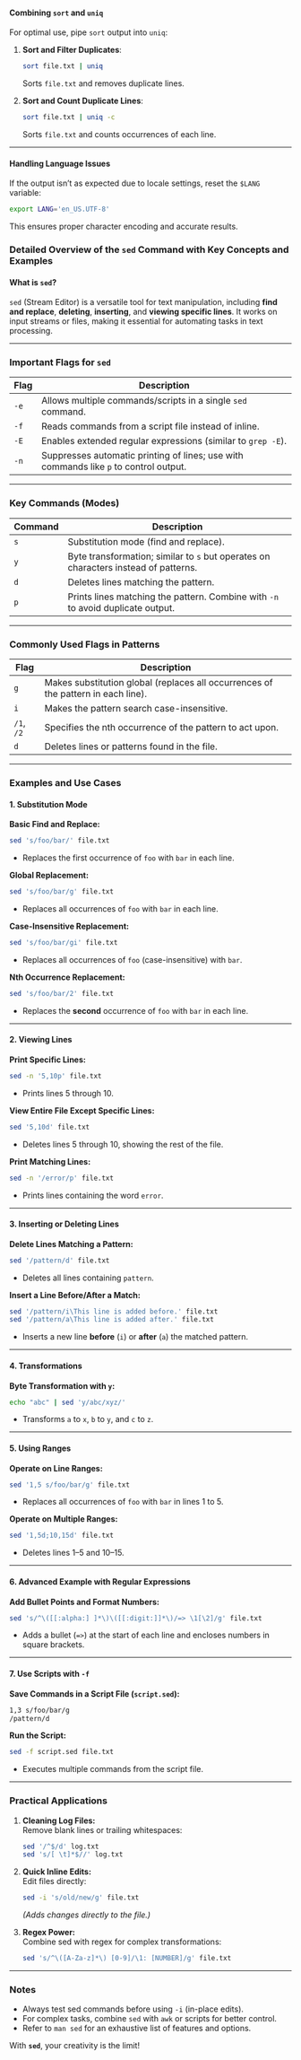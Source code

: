 
#### **Combining `sort` and `uniq`**
For optimal use, pipe `sort` output into `uniq`:

1. **Sort and Filter Duplicates**:  
   ```bash
   sort file.txt | uniq
   ```  
   Sorts `file.txt` and removes duplicate lines.

2. **Sort and Count Duplicate Lines**:  
   ```bash
   sort file.txt | uniq -c
   ```  
   Sorts `file.txt` and counts occurrences of each line.

---

#### **Handling Language Issues**
If the output isn’t as expected due to locale settings, reset the `$LANG` variable:
```bash
export LANG='en_US.UTF-8'
```

This ensures proper character encoding and accurate results.

### **Detailed Overview of the `sed` Command with Key Concepts and Examples**

#### **What is `sed`?**
`sed` (Stream Editor) is a versatile tool for text manipulation, including **find and replace**, **deleting**, **inserting**, and **viewing specific lines**. It works on input streams or files, making it essential for automating tasks in text processing.

---

### **Important Flags for `sed`**
| **Flag** | **Description**                                                                 |
|----------|---------------------------------------------------------------------------------|
| `-e`     | Allows multiple commands/scripts in a single `sed` command.                     |
| `-f`     | Reads commands from a script file instead of inline.                            |
| `-E`     | Enables extended regular expressions (similar to `grep -E`).                    |
| `-n`     | Suppresses automatic printing of lines; use with commands like `p` to control output. |

---

### **Key Commands (Modes)**
| **Command** | **Description**                                                                                   |
|-------------|---------------------------------------------------------------------------------------------------|
| `s`         | Substitution mode (find and replace).                                                             |
| `y`         | Byte transformation; similar to `s` but operates on characters instead of patterns.               |
| `d`         | Deletes lines matching the pattern.                                                               |
| `p`         | Prints lines matching the pattern. Combine with `-n` to avoid duplicate output.                   |

---

### **Commonly Used Flags in Patterns**
| **Flag** | **Description**                                                                                       |
|----------|-------------------------------------------------------------------------------------------------------|
| `g`      | Makes substitution global (replaces all occurrences of the pattern in each line).                     |
| `i`      | Makes the pattern search case-insensitive.                                                            |
| `/1`, `/2` | Specifies the nth occurrence of the pattern to act upon.                                              |
| `d`      | Deletes lines or patterns found in the file.                                                          |

---

### **Examples and Use Cases**

#### **1. Substitution Mode**
**Basic Find and Replace:**
```bash
sed 's/foo/bar/' file.txt
```
- Replaces the first occurrence of `foo` with `bar` in each line.

**Global Replacement:**
```bash
sed 's/foo/bar/g' file.txt
```
- Replaces all occurrences of `foo` with `bar` in each line.

**Case-Insensitive Replacement:**
```bash
sed 's/foo/bar/gi' file.txt
```
- Replaces all occurrences of `foo` (case-insensitive) with `bar`.

**Nth Occurrence Replacement:**
```bash
sed 's/foo/bar/2' file.txt
```
- Replaces the **second** occurrence of `foo` with `bar` in each line.

---

#### **2. Viewing Lines**
**Print Specific Lines:**
```bash
sed -n '5,10p' file.txt
```
- Prints lines 5 through 10.

**View Entire File Except Specific Lines:**
```bash
sed '5,10d' file.txt
```
- Deletes lines 5 through 10, showing the rest of the file.

**Print Matching Lines:**
```bash
sed -n '/error/p' file.txt
```
- Prints lines containing the word `error`.

---

#### **3. Inserting or Deleting Lines**
**Delete Lines Matching a Pattern:**
```bash
sed '/pattern/d' file.txt
```
- Deletes all lines containing `pattern`.

**Insert a Line Before/After a Match:**
```bash
sed '/pattern/i\This line is added before.' file.txt
sed '/pattern/a\This line is added after.' file.txt
```
- Inserts a new line **before** (`i`) or **after** (`a`) the matched pattern.

---

#### **4. Transformations**
**Byte Transformation with `y`:**
```bash
echo "abc" | sed 'y/abc/xyz/'
```
- Transforms `a` to `x`, `b` to `y`, and `c` to `z`.

---

#### **5. Using Ranges**
**Operate on Line Ranges:**
```bash
sed '1,5 s/foo/bar/g' file.txt
```
- Replaces all occurrences of `foo` with `bar` in lines 1 to 5.

**Operate on Multiple Ranges:**
```bash
sed '1,5d;10,15d' file.txt
```
- Deletes lines 1–5 and 10–15.

---

#### **6. Advanced Example with Regular Expressions**
**Add Bullet Points and Format Numbers:**
```bash
sed 's/^\([[:alpha:] ]*\)\([[:digit:]]*\)/=> \1[\2]/g' file.txt
```
- Adds a bullet (`=>`) at the start of each line and encloses numbers in square brackets.

---

#### **7. Use Scripts with `-f`**
**Save Commands in a Script File (`script.sed`):**
```bash
1,3 s/foo/bar/g
/pattern/d
```
**Run the Script:**
```bash
sed -f script.sed file.txt
```
- Executes multiple commands from the script file.

---

### **Practical Applications**
1. **Cleaning Log Files:**  
   Remove blank lines or trailing whitespaces:  
   ```bash
   sed '/^$/d' log.txt
   sed 's/[ \t]*$//' log.txt
   ```

2. **Quick Inline Edits:**  
   Edit files directly:  
   ```bash
   sed -i 's/old/new/g' file.txt
   ```
   *(Adds changes directly to the file.)*

3. **Regex Power:**  
   Combine sed with regex for complex transformations:  
   ```bash
   sed 's/^\([A-Za-z]*\) [0-9]/\1: [NUMBER]/g' file.txt
   ```

---

### **Notes**
- Always test sed commands before using `-i` (in-place edits).
- For complex tasks, combine `sed` with `awk` or scripts for better control.
- Refer to `man sed` for an exhaustive list of features and options.  

With **`sed`**, your creativity is the limit!
